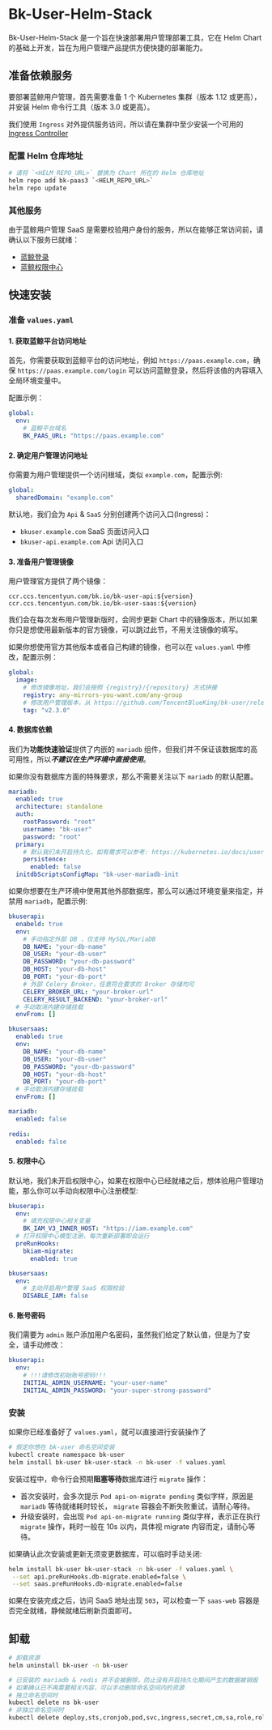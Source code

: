 # Bk-User-Helm-Stack

Bk-User-Helm-Stack 是一个旨在快速部署用户管理部署工具，它在 Helm Chart 的基础上开发，旨在为用户管理产品提供方便快捷的部署能力。

## 准备依赖服务

要部署蓝鲸用户管理，首先需要准备 1 个 Kubernetes 集群（版本 1.12 或更高），并安装 Helm 命令行工具（版本 3.0 或更高）。

我们使用 `Ingress` 对外提供服务访问，所以请在集群中至少安装一个可用的 [Ingress Controller](https://kubernetes.io/docs/concepts/services-networking/ingress-controllers/)

### 配置 Helm 仓库地址
```bash
# 请将 `<HELM_REPO_URL>` 替换为 Chart 所在的 Helm 仓库地址
helm repo add bk-paas3 `<HELM_REPO_URL>`
helm repo update
```

### 其他服务
由于蓝鲸用户管理 SaaS 是需要校验用户身份的服务，所以在能够正常访问前，请确认以下服务已就绪：

- [蓝鲸登录](https://github.com/Tencent/bk-PaaS/tree/master/paas-ce/paas/login)
- [蓝鲸权限中心](https://github.com/TencentBlueKing/bk-iam)


## 快速安装

### 准备 `values.yaml`

#### 1. 获取蓝鲸平台访问地址 
首先，你需要获取到蓝鲸平台的访问地址，例如 `https://paas.example.com`，确保 `https://paas.example.com/login` 可以访问蓝鲸登录，然后将该值的内容填入全局环境变量中。

配置示例：
```yaml
global:
  env:
    # 蓝鲸平台域名
    BK_PAAS_URL: "https://paas.example.com"
```

#### 2. 确定用户管理访问地址

你需要为用户管理提供一个访问根域，类似 `example.com`，配置示例:
```yaml
global:
  sharedDomain: "example.com"
```

默认地，我们会为 `Api` & `SaaS` 分别创建两个访问入口(Ingress)：
- `bkuser.example.com` SaaS 页面访问入口
- `bkuser-api.example.com` Api 访问入口

#### 3. 准备用户管理镜像

用户管理官方提供了两个镜像：
```text
ccr.ccs.tencentyun.com/bk.io/bk-user-api:${version}
ccr.ccs.tencentyun.com/bk.io/bk-user-saas:${version}
```
我们会在每次发布用户管理新版时，会同步更新 Chart 中的镜像版本，所以如果你只是想使用最新版本的官方镜像，可以跳过此节，不用关注镜像的填写。

如果你想使用官方其他版本或者自己构建的镜像，也可以在 `values.yaml` 中修改，配置示例：
```yaml
global:
  image:
    # 修改镜像地址，我们会按照 {registry}/{repository} 方式拼接
    registry: any-mirrors-you-want.com/any-group
    # 修改用户管理版本，从 https://github.com/TencentBlueKing/bk-user/releases 获取
    tag: "v2.3.0"
```

#### 4. 数据库依赖

我们为**功能快速验证**提供了内嵌的 `mariadb` 组件，但我们并不保证该数据库的高可用性，所以***不建议在生产环境中直接使用***。

如果你没有数据库方面的特殊要求，那么不需要关注以下 `mariadb` 的默认配置。

```yaml
mariadb:
  enabled: true
  architecture: standalone
  auth:
    rootPassword: "root"
    username: "bk-user"
    password: "root"
  primary:
    # 默认我们未开启持久化，如有需求可以参考: https://kubernetes.io/docs/user-guide/persistent-volumes/
    persistence:
      enabled: false
  initdbScriptsConfigMap: "bk-user-mariadb-init
```

如果你想要在生产环境中使用其他外部数据库，那么可以通过环境变量来指定，并禁用 `mariadb`，配置示例:

```yaml
bkuserapi:
  enabeld: true
  env:
    # 手动指定外部 DB ，仅支持 MySQL/MariaDB
    DB_NAME: "your-db-name"
    DB_USER: "your-db-user"
    DB_PASSWORD: "your-db-password"
    DB_HOST: "your-db-host"
    DB_PORT: "your-db-port"
    # 外部 Celery Broker，任意符合要求的 Broker 存储均可
    CELERY_BROKER_URL: "your-broker-url"
    CELERY_RESULT_BACKEND: "your-broker-url"
  # 手动取消内建存储挂载
  envFrom: []

bkusersaas:
  enabled: true
  env:
    DB_NAME: "your-db-name"
    DB_USER: "your-db-user"
    DB_PASSWORD: "your-db-password"
    DB_HOST: "your-db-host"
    DB_PORT: "your-db-port"
  # 手动取消内建存储挂载 
  envFrom: []

mariadb:
  enabled: false
  
redis:
  enabled: false
```

#### 5. 权限中心
默认地，我们未开启权限中心，如果在权限中心已经就绪之后，想体验用户管理功能，那么你可以手动向权限中心注册模型:
```yaml
bkuserapi:
  env:
    # 填充权限中心相关变量
    BK_IAM_V3_INNER_HOST: "https://iam.example.com" 
  # 打开权限中心模型注册，每次重新部署即会运行
  preRunHooks:
    bkiam-migrate:
      enabled: true

bkusersaas:
  env:
    # 主动开启用户管理 SaaS 权限校验 
    DISABLE_IAM: false
```

#### 6. 账号密码
我们需要为 `admin` 账户添加用户名密码，虽然我们给定了默认值，但是为了安全，请手动修改：
```yaml
bkuserapi:
  env:
    # !!!请修改初始账号密码!!!
    INITIAL_ADMIN_USERNAME: "your-user-name"
    INITIAL_ADMIN_PASSWORD: "your-super-strong-password"
```

### 安装

如果你已经准备好了 `values.yaml`，就可以直接进行安装操作了

```bash
# 假定你想在 bk-user 命名空间安装
kubectl create namespace bk-user
helm install bk-user bk-user-stack -n bk-user -f values.yaml
```
安装过程中，命令行会预期**阻塞等待**数据库进行 `migrate` 操作：
- 首次安装时，会多次提示 `Pod api-on-migrate pending` 类似字样，原因是 `mariadb` 等待就绪耗时较长， `migrate` 容器会不断失败重试，请耐心等待。
- 升级安装时，会出现 `Pod api-on-migrate running` 类似字样，表示正在执行 `migrate` 操作，耗时一般在 10s 以内，具体视 migrate 内容而定，请耐心等待。

如果确认此次安装或更新无须变更数据库，可以临时手动关闭:
```bash
helm install bk-user bk-user-stack -n bk-user -f values.yaml \
 --set api.preRunHooks.db-migrate.enabled=false \
 --set saas.preRunHooks.db-migrate.enabled=false
```

如果在安装完成之后，访问 SaaS 地址出现 `503`，可以检查一下 `saas-web` 容器是否完全就绪，静候就绪后刷新页面即可。

## 卸载
```bash
# 卸载资源
helm uninstall bk-user -n bk-user

# 已安装的 mariadb & redis 并不会被删除，防止没有开启持久化期间产生的数据被销毁
# 如果确认已不再需要相关内容，可以手动删除命名空间内的资源
# 独立命名空间时
kubectl delete ns bk-user
# 非独立命名空间时
kubectl delete deploy,sts,cronjob,pod,svc,ingress,secret,cm,sa,role,rolebinding,pvc -l app.kubernetes.io/instance=bk-user -n bk-user 
```
